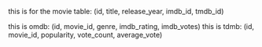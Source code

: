 this is for the movie table:
(id, title, release_year, imdb_id, tmdb_id)

this is omdb:
(id, movie_id, genre, imdb_rating, imdb_votes)
this is tdmb:
(id, movie_id, popularity, vote_count, average_vote)
